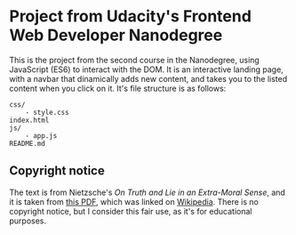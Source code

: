 # Project from Udacity's Frontend Web Developer Nanodegree
This is the project from the second course in the Nanodegree, using JavaScript
(ES6) to interact with the DOM. It is an interactive landing page, with a
navbar that dinamically adds new content, and takes you to the listed content
when you click on it. It's file structure is as follows:
```
css/
    - style.css
index.html
js/
    - app.js
README.md
```

## Copyright notice
The text is from Nietzsche's _On Truth and Lie in an Extra-Moral Sense_, and it is
taken from [this PDF](https://jpcatholic.edu/NCUpdf/Nietzsche.pdf), which was
linked on [Wikipedia](https://en.wikipedia.org/wiki/On_Truth_and_Lies_in_a_Nonmoral_Sense).
There is no copyright notice, but I consider this fair use, as it's for
educational purposes.
